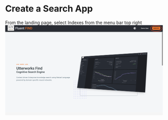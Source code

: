 # Create a Search App
From the landing page, select Indexes from the menu bar top right
![Landing Page](../img/landing-page.png) 